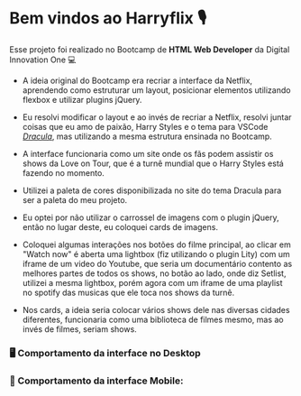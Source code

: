 # Bem vindos ao Harryflix :studio_microphone:

Esse projeto foi realizado no Bootcamp de **HTML Web Developer** da Digital Innovation One :computer:

- A ideia original do Bootcamp era recriar a interface da Netflix, aprendendo como estruturar um layout, posicionar elementos utilizando flexbox e utilizar plugins jQuery.

- Eu resolvi modificar o layout e ao invés de recriar a Netflix, resolvi juntar coisas que eu amo de paixão, Harry Styles e o tema para VSCode *[Dracula](https://draculatheme.com/contribute)*, mas utilizando a mesma estrutura ensinada no Bootcamp.
- A interface funcionaria como um site onde os fãs podem assistir os shows da Love on Tour, que é a turnê mundial que o Harry Styles está fazendo no momento.
- Utilizei a paleta de cores disponibilizada no site do tema Dracula para ser a paleta do meu projeto.
- Eu optei por não utilizar o carrossel de imagens com o plugin jQuery, então no lugar deste, eu coloquei cards de imagens.
- Coloquei algumas interações nos botões do filme principal, ao clicar em "Watch now" é aberta uma lightbox (fiz utilizando o plugin Lity) com um iframe de um video do Youtube, que seria um documentário contento as melhores partes de todos os shows, no botão ao lado, onde diz Setlist, utilizei a mesma lightbox, porém agora com um iframe de uma playlist no spotify das musicas que ele toca nos shows da turnê. 
- Nos cards, a ideia seria colocar vários shows dele nas diversas cidades diferentes, funcionaria como uma biblioteca de filmes mesmo, mas ao invés de filmes, seriam shows.



### :desktop_computer: Comportamento da interface no Desktop





### :iphone: Comportamento da interface Mobile:





